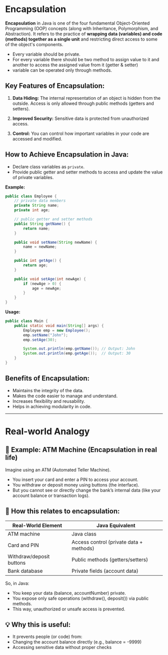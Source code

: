 # Encapsulation

**Encapsulation** in Java is one of the four fundamental Object-Oriented Programming (OOP) concepts (along with Inheritance, Polymorphism, and Abstraction). It refers to the practice of **wrapping data (variables) and code (methods) together as a single unit** and restricting direct access to some of the object's components.

- Every variable should be private.
- For every variable there should be two method to assign value to it and another to access the assigned value from it (getter & setter)
- variable can be operated only through methods.

## Key Features of Encapsulation:
1) **Data Hiding:** The internal representation of an object is hidden from the outside. Access is only allowed through public methods (getters and setters).

2) **Improved Security:** Sensitive data is protected from unauthorized access.

3) **Control:** You can control how important variables in your code are accessed and modified.

## How to Achieve Encapsulation in Java:
- Declare class variables as `private`.
- Provide public getter and setter methods to access and update the value of private variables.

**Example:**
```java
public class Employee {
    // private data members
    private String name;
    private int age;

    // public getter and setter methods
    public String getName() {
        return name;
    }

    public void setName(String newName) {
        name = newName;
    }

    public int getAge() {
        return age;
    }

    public void setAge(int newAge) {
        if (newAge > 0) {
            age = newAge;
        }
    }
}
```

**Usage:**
```java
public class Main {
    public static void main(String[] args) {
        Employee emp = new Employee();
        emp.setName("John");
        emp.setAge(30);

        System.out.println(emp.getName()); // Output: John
        System.out.println(emp.getAge());  // Output: 30
    }
}
```

## Benefits of Encapsulation:
- Maintains the integrity of the data.
- Makes the code easier to manage and understand.
- Increases flexibility and reusability.
- Helps in achieving modularity in code.

---

# Real-world Analogy

## 🏦 Example: ATM Machine (Encapsulation in real life)
Imagine using an ATM (Automated Teller Machine).
- You insert your card and enter a PIN to access your account.
- You withdraw or deposit money using buttons (the interface).
- But you cannot see or directly change the bank’s internal data (like your account balance or transaction logs).

## 🔐 How this relates to encapsulation:
Real-World Element	| Java Equivalent
------------------ | ----------------
ATM machine	| Java class
Card and PIN	| Access control (private data + methods)
Withdraw/deposit buttons	| Public methods (getters/setters)
Bank database |	Private fields (account data)

So, in Java:

- You keep your data (balance, accountNumber) private.
- You expose only safe operations (withdraw(), deposit()) via public methods.
- This way, unauthorized or unsafe access is prevented.

## 💡 Why this is useful:
- It prevents people (or code) from:
- Changing the account balance directly (e.g., balance = -9999)
- Accessing sensitive data without proper checks
